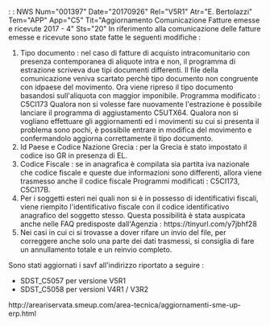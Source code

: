  :  : NWS Num="001397" Date="20170926" Rel="V5R1" Atr="E. Bertolazzi" Tem="APP" App="C5" Tit="Aggiornamento Comunicazione Fatture emesse e ricevute 2017 - 4" Sts="20"
 In riferimento alla comunicazione delle fatture emesse e ricevute sono state fatte le seguenti  modifiche : 

<ol>
<li>Tipo documento :  nel caso di fatture di acquisto intracomunitario con presenza contemporanea di
aliquote intra e non, il programma di estrazione scriveva due tipi documenti differenti.
Il file della comunicazione veniva scartato perchè tipo documento non congruente con idpaese del movimento.
Ora viene ripreso il tipo documento basandosi sull'aliquota con maggior imponibile.
Programma modificato :  C5CI173
Qualora non si volesse fare nuovamente l'estrazione è possibile lanciare il programma di aggiustamento C5UTX64.
Qualora non si vogliano effettuare gli aggiornamenti ed i movimenti su cui si presenta il problema
sono pochi, è possibile entrare in modifica del movimento e confermandolo aggiorna correttamente il tipo documento.</li>
<li>Id Paese e Codice Nazione Grecia :  per la Grecia è stato impostato il codice iso GR in presenza
di EL.</li>
<li>Codice Fiscale :  se in anagrafica è compilata sia partita iva nazionale che codice fiscale e queste due informazioni sono differenti, allora viene trasmesso anche il codice fiscale Programmi modificati :  C5CI173, C5CI17B.</li>
<li>Per i soggetti esteri nei quali non si è in possesso di identificativi fiscali, viene riempito
l'identificativo fiscale con il codice identificativo anagrafico del soggetto stesso.
Questa possibilità è stata auspicata anche nelle FAQ predisposte dall'Agenzia : 
https://tinyurl.com/y7jbhf28
</li>
<li>Nei casi in cui ci si trovasse a dover rifare un invio del file, per correggere anche solo una
parte dei dati trasmessi, si consiglia di fare un annullamento totale e un reinvio completo.</li> </ol>

Sono stati aggiornati i savf all'indirizzo riportato a seguire : 
<ul>
<li>SDST_C5057 per versione V5R1</li>
<li>SDST_C5058 per versioni V4R1 / V3R2</li>
</ul>
http://areariservata.smeup.com/area-tecnica/aggiornamenti-sme-up-erp.html 